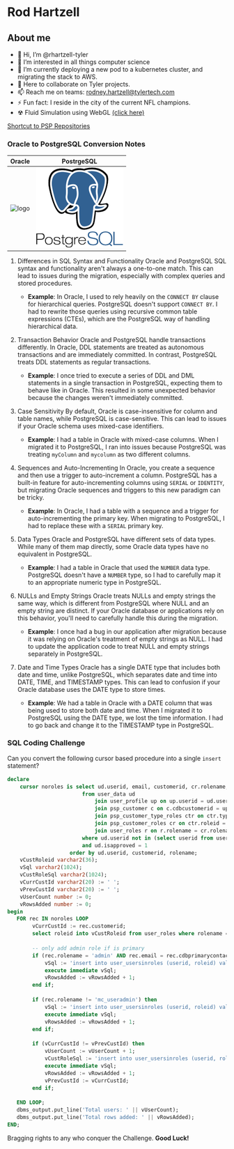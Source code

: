 # Rod Hartzell 

## About me
- 👋 Hi, I’m @rhartzell-tyler
- 👀 I’m interested in all things computer science
- 🌱 I’m currently deploying a new pod to a kubernetes cluster, and migrating the stack to AWS.
- 💞️ Here to collaborate on Tyler projects.
- 📫 Reach me on teams: rodney.hartzell@tylertech.com
- ⚡ Fun fact: I reside in the city of the current NFL champions.
- ☢ Fluid Simulation using WebGL [(click here)](https://rhartzell-tyler.github.io/)

[Shortcut to PSP Repositories](https://github.com/orgs/tyler-technologies-dsd/teams/pre-employment-screening-program/repositories)
<!---
rhartzell-tyler/rhartzell-tyler is a ✨ special ✨ repository because its `README.md` (this file) appears on your GitHub profile.
You can click the Preview link to take a look at your changes.
--->
### Oracle to PostgreSQL Conversion Notes
| Oracle | PostrgeSQL 
--------|------------
|![logo](https://www.siebelhub.com/main/wp-content/uploads/2015/09/oracle-logo.png)|![logo](https://raw.githubusercontent.com/docker-library/docs/01c12653951b2fe592c1f93a13b4e289ada0e3a1/postgres/logo.png)|

1. Differences in SQL Syntax and Functionality
Oracle and PostgreSQL SQL syntax and functionality aren't always a one-to-one match. This can lead to issues during the migration, especially with complex queries and stored procedures.
    - __Example__: In Oracle, I used to rely heavily on the `CONNECT BY` clause for hierarchical queries. PostgreSQL doesn't support `CONNECT BY`. I had to rewrite those queries using recursive common table expressions (CTEs), which are the PostgreSQL way of handling hierarchical data.

3. Transaction Behavior
Oracle and PostgreSQL handle transactions differently. In Oracle, DDL statements are treated as autonomous transactions and are immediately committed. In contrast, PostgreSQL treats DDL statements as regular transactions.
    - __Example__: I once tried to execute a series of DDL and DML statements in a single transaction in PostgreSQL, expecting them to behave like in Oracle. This resulted in some unexpected behavior because the changes weren't immediately committed.

3. Case Sensitivity
By default, Oracle is case-insensitive for column and table names, while PostgreSQL is case-sensitive. This can lead to issues if your Oracle schema uses mixed-case identifiers.
    - __Example__: I had a table in Oracle with mixed-case columns. When I migrated it to PostgreSQL, I ran into issues because PostgreSQL was treating `myColumn` and `mycolumn` as two different columns.
4. Sequences and Auto-Incrementing
In Oracle, you create a sequence and then use a trigger to auto-increment a column. PostgreSQL has a built-in feature for auto-incrementing columns using `SERIAL` or `IDENTITY`, but migrating Oracle sequences and triggers to this new paradigm can be tricky.
    - __Example__: In Oracle, I had a table with a sequence and a trigger for auto-incrementing the primary key. When migrating to PostgreSQL, I had to replace these with a `SERIAL` primary key.
5. Data Types
Oracle and PostgreSQL have different sets of data types. While many of them map directly, some Oracle data types have no equivalent in PostgreSQL.
    - __Example__: I had a table in Oracle that used the `NUMBER` data type. PostgreSQL doesn't have a `NUMBER` type, so I had to carefully map it to an appropriate numeric type in PostgreSQL.
6. NULLs and Empty Strings
Oracle treats NULLs and empty strings the same way, which is different from PostgreSQL where NULL and an empty string are distinct. If your Oracle database or applications rely on this behavior, you'll need to carefully handle this during the migration.
    - __Example__: I once had a bug in our application after migration because it was relying on Oracle's treatment of empty strings as NULL. I had to update the application code to treat NULL and empty strings separately in PostgreSQL.
7. Date and Time Types
Oracle has a single DATE type that includes both date and time, unlike PostgreSQL, which separates date and time into DATE, TIME, and TIMESTAMP types. This can lead to confusion if your Oracle database uses the DATE type to store times.
    - __Example__: We had a table in Oracle with a DATE column that was being used to store both date and time. When I migrated it to PostgreSQL using the DATE type, we lost the time information. I had to go back and change it to the TIMESTAMP type in PostgreSQL.

### SQL Coding Challenge
Can you convert the following cursor based procedure into a single `insert` statement?

```sql
declare
    cursor noroles is select ud.userid, email, customerid, cr.rolename, r.roleid,c.cdbprimarycontactemail
                        from user_data ud
                            join user_profile up on up.userid = ud.userid
                            join psp_customer c on c.cdbcustomerid = up.customerid
                            join psp_customer_type_roles ctr on ctr.typeid = c.typeid
                            join psp_customer_roles cr on ctr.roleid = cr.roleid
                            join user_roles r on r.rolename = cr.rolename
                        where ud.userid not in (select userid from user_usersinroles)
                        and ud.isapproved = 1
                    order by ud.userid, customerid, rolename;
    vCustRoleid varchar2(36);
    vSql varchar2(1024);
    vCustRoleSql varchar2(1024);
    vCurrCustId varchar2(20) := ' ';
    vPrevCustId varchar2(20) := ' ';
    vUserCount number := 0;
    vRowsAdded number := 0;
begin
   FOR rec IN noroles LOOP
        vCurrCustId := rec.customerid;
        select roleid into vCustRoleid from user_roles where rolename = rec.customerid;
        
        -- only add admin role if is primary
        if (rec.rolename = 'admin' AND rec.email = rec.cdbprimarycontactemail) then
            vSql := 'insert into user_usersinroles (userid, roleid) values (''' || rec.userid || ''', ''' || rec.roleid || ''')';
            execute immediate vSql;
            vRowsAdded := vRowsAdded + 1;
        end if;
        
        if (rec.rolename != 'mc_useradmin') then
            vSql := 'insert into user_usersinroles (userid, roleid) values (''' || rec.userid || ''', ''' || rec.roleid || ''')';
            execute immediate vSql;
            vRowsAdded := vRowsAdded + 1;
        end if;
        
        if (vCurrCustId != vPrevCustId) then
            vUserCount := vUserCount + 1;
            vCustRoleSql := 'insert into user_usersinroles (userid, roleid) values (''' || rec.userid || ''', ''' || vCustRoleId || ''')';
            execute immediate vSql;
            vRowsAdded := vRowsAdded + 1;
            vPrevCustId := vCurrCustId;
        end if;
        
   END LOOP;
   dbms_output.put_line('Total users: ' || vUserCount);
   dbms_output.put_line('Total rows added: ' || vRowsAdded);
END;
```
Bragging rights to any who conquer the Challenge. __Good Luck!__
